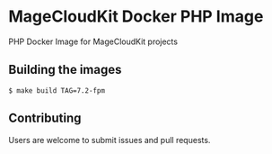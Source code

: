 # MageCloudKit Docker PHP Image

PHP Docker Image for MageCloudKit projects

## Building the images

    $ make build TAG=7.2-fpm

## Contributing

Users are welcome to submit issues and pull requests.
